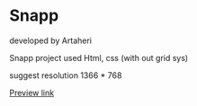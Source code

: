 # Snapp

developed by Artaheri

Snapp project used Html, css (with out grid sys)

suggest resolution 1366 * 768

<a href="https://tehfollow.ir/ar/index.html">Preview link</a>
